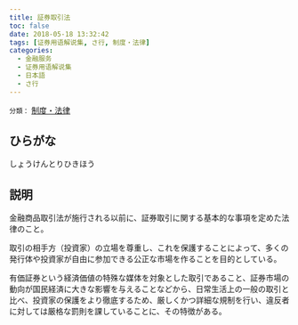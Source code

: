 ```yaml
---
title: 証券取引法
toc: false
date: 2018-05-18 13:32:42
tags: [证券用语解说集, さ行, 制度・法律]
categories:
  - 金融服务
  - 证券用语解说集
  - 日本語
  - さ行
---
```


`分類：` [制度・法律](/tags/制度・法律/)

## ひらがな

しょうけんとりひきほう

## 説明

金融商品取引法が施行される以前に、証券取引に関する基本的な事項を定めた法律のこと。

取引の相手方（投資家）の立場を尊重し、これを保護することによって、多くの発行体や投資家が自由に参加できる公正な市場を作ることを目的としている。

有価証券という経済価値の特殊な媒体を対象とした取引であること、証券市場の動向が国民経済に大きな影響を与えることなどから、日常生活上の一般の取引と比べ、投資家の保護をより徹底するため、厳しくかつ詳細な規制を行い、違反者に対しては厳格な罰則を課していることに、その特徴がある。
